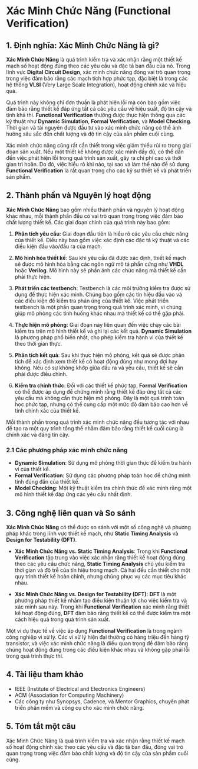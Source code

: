 # Xác Minh Chức Năng (Functional Verification)

## 1. Định nghĩa: **Xác Minh Chức Năng** là gì?
**Xác Minh Chức Năng** là quá trình kiểm tra và xác nhận rằng một thiết kế mạch số hoạt động đúng theo các yêu cầu và đặc tả ban đầu của nó. Trong lĩnh vực **Digital Circuit Design**, xác minh chức năng đóng vai trò quan trọng trong việc đảm bảo rằng các mạch tích hợp phức tạp, đặc biệt là trong các hệ thống **VLSI** (Very Large Scale Integration), hoạt động chính xác và hiệu quả. 

Quá trình này không chỉ đơn thuần là phát hiện lỗi mà còn bao gồm việc đảm bảo rằng thiết kế đáp ứng tất cả các yêu cầu về hiệu suất, độ tin cậy và tính khả thi. **Functional Verification** thường được thực hiện thông qua các kỹ thuật như **Dynamic Simulation**, **Formal Verification**, và **Model Checking**. Thời gian và tài nguyên được đầu tư vào xác minh chức năng có thể ảnh hưởng sâu sắc đến chất lượng và độ tin cậy của sản phẩm cuối cùng.

Xác minh chức năng cũng rất cần thiết trong việc giảm thiểu rủi ro trong giai đoạn sản xuất. Nếu một thiết kế không được xác minh đầy đủ, có thể dẫn đến việc phát hiện lỗi trong quá trình sản xuất, gây ra chi phí cao và thời gian trì hoãn. Do đó, việc hiểu rõ khi nào, tại sao và làm thế nào để sử dụng **Functional Verification** là rất quan trọng cho các kỹ sư thiết kế và phát triển sản phẩm.

## 2. Thành phần và Nguyên lý hoạt động
**Xác Minh Chức Năng** bao gồm nhiều thành phần và nguyên lý hoạt động khác nhau, mỗi thành phần đều có vai trò quan trọng trong việc đảm bảo chất lượng thiết kế. Các giai đoạn chính của quá trình này bao gồm:

1. **Phân tích yêu cầu**: Giai đoạn đầu tiên là hiểu rõ các yêu cầu chức năng của thiết kế. Điều này bao gồm việc xác định các đặc tả kỹ thuật và các điều kiện đầu vào/đầu ra của mạch.

2. **Mô hình hóa thiết kế**: Sau khi yêu cầu đã được xác định, thiết kế mạch sẽ được mô hình hóa bằng các ngôn ngữ mô tả phần cứng như **VHDL** hoặc **Verilog**. Mô hình này sẽ phản ánh các chức năng mà thiết kế cần phải thực hiện.

3. **Phát triển các testbench**: Testbench là các môi trường kiểm tra được sử dụng để thực hiện xác minh. Chúng bao gồm các tín hiệu đầu vào và các điều kiện để kiểm tra phản ứng của thiết kế. Việc phát triển testbench là một phần quan trọng trong quá trình xác minh, vì chúng giúp mô phỏng các tình huống khác nhau mà thiết kế có thể gặp phải.

4. **Thực hiện mô phỏng**: Giai đoạn này liên quan đến việc chạy các bài kiểm tra trên mô hình thiết kế và ghi lại các kết quả. **Dynamic Simulation** là phương pháp phổ biến nhất, cho phép kiểm tra hành vi của thiết kế theo thời gian thực.

5. **Phân tích kết quả**: Sau khi thực hiện mô phỏng, kết quả sẽ được phân tích để xác định xem thiết kế có hoạt động đúng như mong đợi hay không. Nếu có sự không khớp giữa đầu ra và yêu cầu, thiết kế sẽ cần phải được điều chỉnh.

6. **Kiểm tra chính thức**: Đối với các thiết kế phức tạp, **Formal Verification** có thể được áp dụng để chứng minh rằng thiết kế đáp ứng tất cả các yêu cầu mà không cần thực hiện mô phỏng. Đây là một quá trình toán học phức tạp, nhưng có thể cung cấp một mức độ đảm bảo cao hơn về tính chính xác của thiết kế.

Mỗi thành phần trong quá trình xác minh chức năng đều tương tác với nhau để tạo ra một quy trình tổng thể nhằm đảm bảo rằng thiết kế cuối cùng là chính xác và đáng tin cậy.

### 2.1 Các phương pháp xác minh chức năng
- **Dynamic Simulation**: Sử dụng mô phỏng thời gian thực để kiểm tra hành vi của thiết kế.
- **Formal Verification**: Sử dụng các phương pháp toán học để chứng minh tính đúng đắn của thiết kế.
- **Model Checking**: Một kỹ thuật kiểm tra chính thức để xác minh rằng một mô hình thiết kế đáp ứng các yêu cầu nhất định.

## 3. Công nghệ liên quan và So sánh
**Xác Minh Chức Năng** có thể được so sánh với một số công nghệ và phương pháp khác trong lĩnh vực thiết kế mạch, như **Static Timing Analysis** và **Design for Testability (DFT)**. 

- **Xác Minh Chức Năng vs. Static Timing Analysis**: Trong khi **Functional Verification** tập trung vào việc xác nhận rằng thiết kế hoạt động đúng theo các yêu cầu chức năng, **Static Timing Analysis** chủ yếu kiểm tra thời gian và độ trễ của tín hiệu trong mạch. Cả hai đều cần thiết cho một quy trình thiết kế hoàn chỉnh, nhưng chúng phục vụ các mục tiêu khác nhau.

- **Xác Minh Chức Năng vs. Design for Testability (DFT)**: **DFT** là một phương pháp thiết kế nhằm tạo điều kiện thuận lợi cho việc kiểm tra và xác minh sau này. Trong khi **Functional Verification** xác minh rằng thiết kế hoạt động đúng, **DFT** đảm bảo rằng thiết kế có thể được kiểm tra một cách hiệu quả trong quá trình sản xuất.

Một ví dụ thực tế về việc áp dụng **Functional Verification** là trong ngành công nghiệp vi xử lý. Các vi xử lý hiện đại thường có hàng triệu đến hàng tỷ transistor, và việc xác minh chức năng là điều quan trọng để đảm bảo rằng chúng hoạt động đúng trong các điều kiện khác nhau và không gặp phải lỗi trong quá trình thực thi.

## 4. Tài liệu tham khảo
- IEEE (Institute of Electrical and Electronics Engineers)
- ACM (Association for Computing Machinery)
- Các công ty như Synopsys, Cadence, và Mentor Graphics, chuyên phát triển phần mềm và công cụ cho xác minh chức năng.

## 5. Tóm tắt một câu
Xác Minh Chức Năng là quá trình kiểm tra và xác nhận rằng thiết kế mạch số hoạt động chính xác theo các yêu cầu và đặc tả ban đầu, đóng vai trò quan trọng trong việc đảm bảo chất lượng và độ tin cậy của sản phẩm cuối cùng.